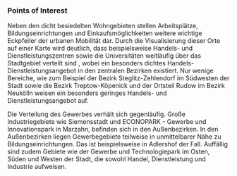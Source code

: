 ### Points of Interest

Neben den dicht besiedelten Wohngebieten stellen Arbeitsplätze, Bildungseinrichtungen und Einkaufsmöglichkeiten weitere 
wichtige Eckpfeiler der urbanen Mobilität dar. Durch die Visualisierung dieser Orte auf einer Karte wird deutlich, dass
beispielsweise Handels- und Dienstleistungszentren sowie die Universitäten weitläufig über das Stadtgebiet verteilt sind
, wobei ein besonders dichtes Handels- Dienstleistungsangebot in den zentralen Bezirken existiert. Nur wenige Bereiche, 
wie zum Beispiel der Bezirk Steglitz-Zehlendorf im Südwesten der Stadt sowie die Bezirk Treptow-Köpenick und der Ortsteil 
Rudow im Bezirk Neukölln weisen ein besonders geringes Handels- und Dienstleistungsangebot auf. 

Die Verteilung des Gewerbes verhält sich gegenläufig. Große Industriegebiete wie 
<span class="marker-label" id="marker-working-space-siemensstadt">Siemensstadt</span> und
<span class="marker-label" id="marker-working-space-marzahn">ECONOPARK - Gewerbe und Innovationspark</span> in Marzahn,
befinden sich in den Außenbezirken. In den Außenbezirken liegen Gewerbegebiete teilweise in unmittelbarer Nähe
zu Bildungseinrichtungen. Das ist beispielsweise in 
<span class="marker-label" id="marker-label-working-space-adlershof">Adlershof</span> der Fall.
Auffällig sind zudem Gebiete wie der
<span class="marker-label" id="marker-working-space-mariendorf">Gewerbe und Technologiepark</span> im Osten, 
Süden und Westen der Stadt, die sowohl Handel, Dienstleistung und Industrie aufweisen.
